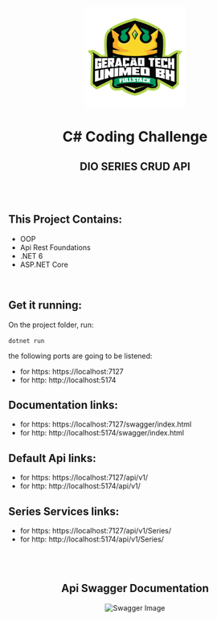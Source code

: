 <div align="center">
    <img src="./Assets/GeracaoTechUnimedBHFullstack-Logo.png" alt="Bootcamp Logo" width="200px" height="200px">
    <h1>C# Coding Challenge</h1>
    <h2>DIO SERIES CRUD API</h2>
</div>

<br>
<br>

## This Project Contains:
- OOP
- Api Rest Foundations
- .NET 6
- ASP.NET Core

<br>

## Get it running:
On the project folder, run:

```dotnet run```

the following ports are going to be listened:
- for https: https://localhost:7127
- for http: http://localhost:5174

## Documentation links:
- for https: https://localhost:7127/swagger/index.html
- for http: http://localhost:5174/swagger/index.html

## Default Api links:
- for https: https://localhost:7127/api/v1/
- for http: http://localhost:5174/api/v1/

## Series Services links:
- for https: https://localhost:7127/api/v1/Series/
- for http: http://localhost:5174/api/v1/Series/


<br>
<br>

<div align="center">
    <h2>Api Swagger Documentation</h2>
    <img src="./Assets/APISwaggerDocumentation.png" alt="Swagger Image" width="723px" height="490px">
</div>